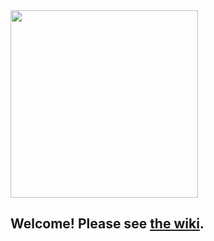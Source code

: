 <img src="https://s32.postimg.org/v11odhzs5/logo.png" width="300">

## Welcome! Please see [the wiki](https://github.com/shams-ali/wikiexample/wiki).
